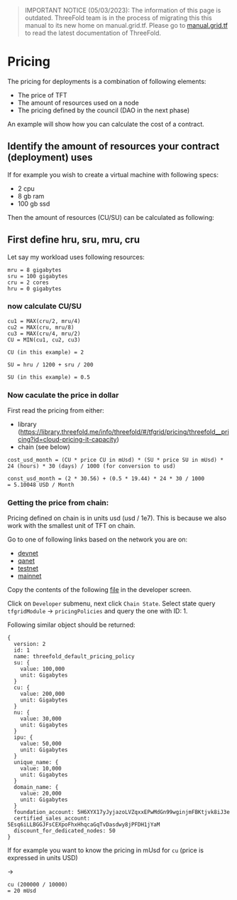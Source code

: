 > IMPORTANT NOTICE (05/03/2023): 
The information of this page is outdated. ThreeFold team is in the process of migrating this this manual to its new home on manual.grid.tf. Please go to [manual.grid.tf](https://manual.grid.tf/) to read the latest documentation of ThreeFold.

# Pricing

The pricing for deployments is a combination of following elements:

- The price of TFT
- The amount of resources used on a node
- The pricing defined by the council (DAO in the next phase)

An example will show how you can calculate the cost of a contract.

## Identify the amount of resources your contract (deployment) uses

If for example you wish to create a virtual machine with following specs:

- 2 cpu
- 8 gb ram
- 100 gb ssd

Then the amount of resources (CU/SU) can be calculated as following:

## First define hru, sru, mru, cru

Let say my workload uses following resources:

```
mru = 8 gigabytes
sru = 100 gigabytes
cru = 2 cores
hru = 0 gigabytes
```

### now calculate CU/SU

```
cu1 = MAX(cru/2, mru/4)
cu2 = MAX(cru, mru/8)
cu3 = MAX(cru/4, mru/2)
CU = MIN(cu1, cu2, cu3)

CU (in this example) = 2
```

```
SU = hru / 1200 + sru / 200

SU (in this example) = 0.5
```

### Now caculate the price in dollar

First read the pricing from either:

- library (https://library.threefold.me/info/threefold/#/tfgrid/pricing/threefold__pricing?id=cloud-pricing-it-capacity)
- chain (see below)

```
cost_usd_month = (CU * price CU in mUsd) * (SU * price SU in mUsd) * 24 (hours) * 30 (days) / 1000 (for conversion to usd)

const_usd_month = (2 * 30.56) + (0.5 * 19.44) * 24 * 30 / 1000
= 5.10048 USD / Month
```

### Getting the price from chain:

Pricing defined on chain is in units usd (usd / 1e7). This is because we also work with the smallest unit of TFT on chain.

Go to one of following links based on the network you are on:

- [devnet](https://polkadot.js.org/apps/?rpc=wss%3A%2F%2Ftfchain.dev.grid.tf#/settings/developer)
- [qanet](https://polkadot.js.org/apps/?rpc=wss%3A%2F%2Ftfchain.qa.grid.tf#/settings/developer)
- [testnet](https://polkadot.js.org/apps/?rpc=wss%3A%2F%2Ftfchain.test.grid.tf#/settings/developer)
- [mainnet](https://polkadot.js.org/apps/?rpc=wss%3A%2F%2Ftfchain.grid.tf#/settings/developer)

Copy the contents of the following [file](https://raw.githubusercontent.com/threefoldtech/tfchain_client_js/master/types.json) in the developer screen.

Click on `Developer` submenu, next click `Chain State`. Select state query `tfgridModule` -> `pricingPolicies` and query the one with ID: 1.

Following similar object should be returned:

```
{
  version: 2
  id: 1
  name: threefold_default_pricing_policy
  su: {
    value: 100,000
    unit: Gigabytes
  }
  cu: {
    value: 200,000
    unit: Gigabytes
  }
  nu: {
    value: 30,000
    unit: Gigabytes
  }
  ipu: {
    value: 50,000
    unit: Gigabytes
  }
  unique_name: {
    value: 10,000
    unit: Gigabytes
  }
  domain_name: {
    value: 20,000
    unit: Gigabytes
  }
  foundation_account: 5H6XYX17yJyjazoLVZqxxEPwMdGn99wginjmFBKtjvk8iJ3e
  certified_sales_account: 5Esq6iLLBGGJFsCEXpoFhxHhqcaGqTvDasdwy8jPFDH1jYaM
  discount_for_dedicated_nodes: 50
}
```

If for example you want to know the pricing in mUsd for `cu` (price is expressed in units USD)

->

```
cu (200000 / 10000)
= 20 mUsd
```
